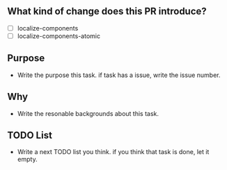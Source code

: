## What kind of change does this PR introduce?

- [ ] localize-components
- [ ] localize-components-atomic

## Purpose

* Write the purpose this task. if task has a issue, write the issue number.

## Why

- Write the resonable backgrounds about this task.

## TODO List

- Write a next TODO list you think. if you think that task is done, let it empty.
